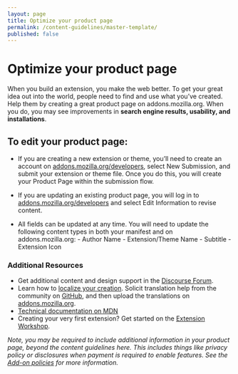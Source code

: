 ```yaml
---
layout: page
title: Optimize your product page
permalink: /content-guidelines/master-template/
published: false
---
```


# Optimize your product page

When you build an extension, you make the web better. To get your great idea out into the world, people need to find and use what you’ve created. Help them by creating a great product page on addons.mozilla.org. When you do, you may see improvements in **search engine results, usability, and installations**.

## To edit your product page:

- If you are creating a new extension or theme, you’ll need to create an account on [addons.mozilla.org/developers](https://addons.mozilla.org/developers/ 'addons.mozilla.org/developers/'), select New Submission, and submit your extension or theme file. Once you do this, you will create your Product Page within the submission flow.

- If you are updating an existing product page, you will log in to [addons.mozilla.org/developers](https://addons.mozilla.org/developers/ 'addons.mozilla.org/developers/') and select Edit Information to revise content.
- All fields can be updated at any time. You will need to update the following content types in both your manifest and on addons.mozilla.org: - Author Name - Extension/Theme Name - Subtitle - Extension Icon

### Additional Resources

- Get additional content and design support in the [Discourse Forum](https://discourse.mozilla.org/c/add-ons 'discourse.mozilla.org/c/add-ons').
- Learn how to [localize your creation](developer.mozilla.org/en-US/docs/Mozilla/Add-ons/WebExtensions/Internationalization 'developer.mozilla.org/en-US/docs/Mozilla/Add-ons/WebExtensions/Internationalization'). Solicit translation help from the community on [GitHub](https://github.com 'github.com'), and then upload the translations on [addons.mozilla.org](https://addons.mozilla.org 'addons.mozilla.org').
- [Technical documentation on MDN](https://developer.mozilla.org/en-US/docs/Mozilla/Add-ons/WebExtensions 'developer.mozilla.org/en-US/docs/Mozilla/Add-ons/WebExtensions')
- Creating your very first extension? Get started on the [Extension Workshop](https://extensionworkshop.com/ 'extensionworkshop.com/').

_Note, you may be required to include additional information in your product page, beyond the content guidelines here. This includes things like privacy policy or disclosures when payment is required to enable features. See the [Add-on policies](https://developer.mozilla.org/en-US/docs/Mozilla/Add-ons/AMO/Policy/Reviews 'developer.mozilla.org/en-US/docs/Mozilla/Add-ons/AMO/Policy/Reviews') for more information._
